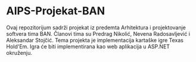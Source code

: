 # AIPS-Projekat-BAN

Ovaj repozitorijum sadrži projekat iz predemta Arhitektura i projektovanje softvera tima BAN. Članovi tima su Predrag Nikolić, 
Nevena Radosavljević i Aleksandar Stojčić. Tema projekta je implementacija kartaške igre Texas Hold'Em. Igra će biti implementirana 
kao web aplikacija u ASP.NET okruženju.
